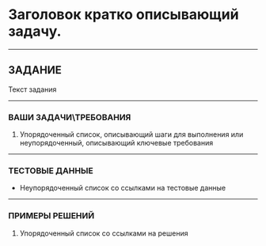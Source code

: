 # Заголовок кратко описывающий задачу.

***

## ЗАДАНИЕ

Текст задания

***

### ВАШИ ЗАДАЧИ\ТРЕБОВАНИЯ

1. Упорядоченный список, описывающий шаги для выполнения или неупорядоченный, описывающий ключевые требования

***

### ТЕСТОВЫЕ ДАННЫЕ

- Неупорядоченный список со ссылками на тестовые данные

***

### ПРИМЕРЫ РЕШЕНИЙ

1. Упорядоченный список со ссылками на решения
